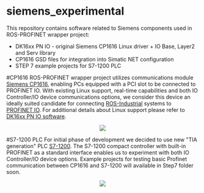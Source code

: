# siemens_experimental

This repository contains software related to Siemens components used in ROS-PROFINET wrapper project:  
 
 - DK16xx PN IO - original Siemens CP1616 Linux driver + IO Base, Layer2 and Serv library
 - CP1616 GSD files for integration into Simatic NET configuration
 - STEP 7 example projects for S7-1200 PLC

#CP1616 
ROS-PROFINET wrapper project utilizes communications module [Siemens CP1616][], enabling PCs equipped with a PCI slot to be connected to PROFINET IO. With existing Linux support, real-time capabilities and both IO Controller/IO device communications options, we consider this device an ideally suited candidate for connecting [ROS-Industrial][] systems to [PROFINET IO][]. For additional details about Linux support please refer to [DK16xx PN IO software][].
<p align="center">
<img src="https://github.com/durovsky/siemens_experimental/blob/master/rep/cp1616.jpeg" />
</p>

#S7-1200 PLC
For initial phase of development we decided to use new "TIA generation" PLC [S7-1200][]. The S7-1200 compact controller with built-in PROFINET as a standard interface enables us to experiment with both IO Controller/IO device options. Example projects for testing basic Profinet communication between CP1616 and S7-1200 will available in Step7 folder soon.

<p align="center">
<img src="https://github.com/durovsky/siemens_experimental/blob/master/rep/s7-1200_sys.jpg" />
</p>


[ROS-Industrial]: http://www.ros.org/wiki/Industrial
[Siemens CP1616]: http://w3.siemens.com/mcms/industrial-communication/en/ie/system-interfacing/system-interfacing-pg-pc/cp1616/pages/cp1616.aspx
[S7-1200]: http://w3.siemens.com/mcms/programmable-logic-controller/en/basic-controller/s7-1200/pages/default.aspx
[DK16xx PN IO software]: http://w3.siemens.com/mcms/industrial-communication/en/ie/system-interfacing/system-interfacing-pg-pc/development-kit-dk16xx/Documents/PROFINET_DK_16xx_PN_IO_en_Web_mit_KF.pdf
[PROFINET IO]: http://us.profinet.com/technology/profinet/
